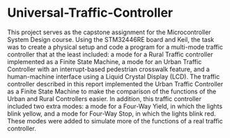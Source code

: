 # Universal-Traffic-Controller
This project serves as the capstone assignment for the Microcontroller System Design course. Using the STM32446RE board and Keil, the task was to create a physical setup and code a program for a multi-mode traffic controller that at the least included: a mode for a Rural Traffic controller implemented as a Finite State Machine, a mode for an Urban Traffic Controller with an interrupt-based pedestrian crosswalk feature, and a human-machine interface using a Liquid Crystal Display (LCD). The traffic controller described in this report implemented the Urban Traffic Controller as a Finite State Machine to make the comparison of the functions of the Urban and Rural Controllers easier. In addition, this traffic controller included two extra modes: a mode for a Four-Way Yield, in which the lights blink yellow, and a mode for Four-Way Stop, in which the lights blink red. These modes were added to simulate more of the functions of a real traffic controller. 

